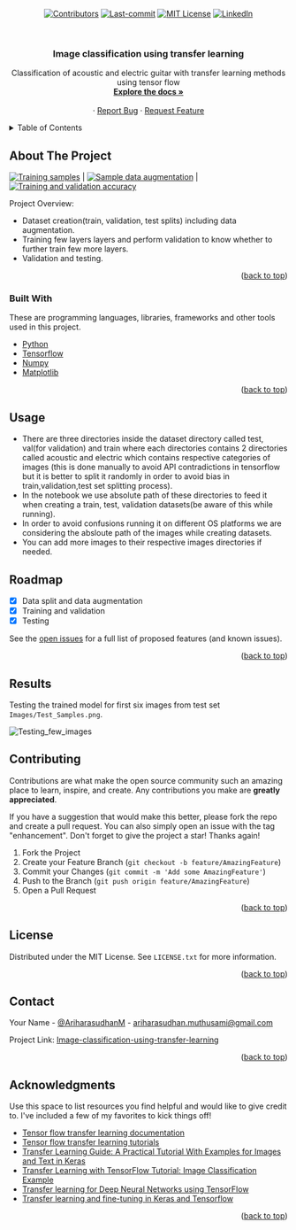 <div id="top"></div>
<!--


<!-- PROJECT SHIELDS -->
<!--
*** I'm using markdown "reference style" links for readability.
*** Reference links are enclosed in brackets [ ] instead of parentheses ( ).
*** See the bottom of this document for the declaration of the reference variables
*** for contributors-url, forks-url, etc. This is an optional, concise syntax you may use.
*** https://www.markdownguide.org/basic-syntax/#reference-style-links
-->

<div align="center">
  
[![Contributors][contributors-shield]](https://github.com/ariharasudhanm/Image-classification-using-transfer-learning/graphs/contributors)
[![Last-commit][last commit-shield]](https://github.com/ariharasudhanm/Image-classification-using-transfer-learning/graphs/commit-activity)
[![MIT License][license-shield]](https://github.com/ariharasudhanm/Image-classification-using-transfer-learning/blob/main/LICENSE)
[![LinkedIn][linkedin-shield]](https://www.linkedin.com/in/ariharasudhan/)
<!-- [![Forks][forks-shield]][forks-url] If needed add it later
[![Stargazers][stars-shield]][stars-url]  If needed add it later -->
 </p>
</div>
  
  
<!-- PROJECT LOGO -->
<br />
<div align="center">
  <a href="https://github.com/ariharasudhanm/Image-classification-using-transfer-learning">
    <!-- <img src="images/logo.png" alt="Logo" width="80" height="80"> -->
  </a>
  <h3 align="center">Image classification using transfer learning </h3>

  <p align="center">
    Classification of acoustic and electric guitar with transfer learning methods using tensor flow
    <br />
    <a href="https://github.com/ariharasudhanm/Image-classification-using-transfer-learning"><strong>Explore the docs »</strong></a>
    <br />
    <br />
    <!-- <a href="https://github.com/othneildrew/Best-README-Template">View Demo</a> -->
    ·
    <a href="https://github.com/ariharasudhanm/Image-classification-using-transfer-learning/issues">Report Bug</a>
    ·
    <a href="https://github.com/ariharasudhanm/Image-classification-using-transfer-learning/community">Request Feature</a>
  </p>
</div>



<!-- TABLE OF CONTENTS -->
<details>
  <summary>Table of Contents</summary>
  <ol>
    <li>
      <a href="#about-the-project">About The Project</a>
      <ul>
        <li><a href="#built-with">Built With</a></li>
      </ul>
      </ul>
    </li>
    <li><a href="#usage">Usage</a></li>
    <li><a href="#roadmap">Roadmap</a></li>
    <li><a href="#results">Results</a></li>
    <li><a href="#contributing">Contributing</a></li>
    <li><a href="#license">License</a></li>
    <li><a href="#contact">Contact</a></li>
    <li><a href="#acknowledgments">Acknowledgments</a></li>
  </ol>
</details>



<!-- ABOUT THE PROJECT -->
## About The Project

[![Training samples][product-screenshot]](https://github.com/ariharasudhanm/Image-classification-using-transfer-learning/blob/main/Images/Samples_from_original_dataset.png) | [![Sample data augmentation][product-screenshot]](https://github.com/ariharasudhanm/Image-classification-using-transfer-learning/blob/main/Images/Image_augmentation.png) |  [![Training and validation accuracy][product-screenshot]](https://github.com/ariharasudhanm/Image-classification-using-transfer-learning/blob/main/Images/Training_and_validation_accuracy.png)


Project Overview:
* Dataset creation(train, validation, test splits) including data augmentation.
* Training few layers layers and perform validation to know whether to further train few more layers.
* Validation and testing.

<p align="right">(<a href="#top">back to top</a>)</p>


### Built With

These are programming languages, libraries, frameworks and other tools used in this project.

* [Python](https://www.python.org/)
* [Tensorflow](https://www.tensorflow.org/tutorials/images/transfer_learning)
* [Numpy](https://numpy.org/)
* [Matplotlib](https://matplotlib.org/)

<p align="right">(<a href="#top">back to top</a>)</p>


<!-- GETTING STARTED -->
## Usage
* There are three directories inside the dataset directory called test, val(for validation) and train  where each directories contains 2 directories called    acoustic and electric which contains respective categories of images (this is done manually to avoid API contradictions in tensorflow but it is better to split it randomly in order to avoid bias in train,validation,test set splitting process).
* In the notebook we use absolute path of these directories to feed it when creating a train, test, validation datasets(be aware of this while running).
* In order to avoid confusions running it on different OS platforms we are considering the absloute path of the images while creating datasets.
* You can add more images to their respective images directories if needed.


<!-- ROADMAP -->
## Roadmap

- [x] Data split and data augmentation
- [x] Training and validation
- [x] Testing

See the [open issues](https://github.com/ariharasudhanm/Image-classification-using-transfer-learning/issues) for a full list of proposed features (and known issues).

<p align="right">(<a href="#top">back to top</a>)</p>

<!-- Results -->
## Results

Testing the trained model for first six images from test set `Images/Test_Samples.png`.


![Testing_few_images](https://user-images.githubusercontent.com/49080561/147982594-b16cfff7-fd0c-4b13-a242-7542360e4c28.png)

<!-- CONTRIBUTING -->
## Contributing

Contributions are what make the open source community such an amazing place to learn, inspire, and create. Any contributions you make are **greatly appreciated**.

If you have a suggestion that would make this better, please fork the repo and create a pull request. You can also simply open an issue with the tag "enhancement".
Don't forget to give the project a star! Thanks again!

1. Fork the Project
2. Create your Feature Branch (`git checkout -b feature/AmazingFeature`)
3. Commit your Changes (`git commit -m 'Add some AmazingFeature'`)
4. Push to the Branch (`git push origin feature/AmazingFeature`)
5. Open a Pull Request

<p align="right">(<a href="#top">back to top</a>)</p>



<!-- LICENSE -->
## License

Distributed under the MIT License. See `LICENSE.txt` for more information.

<p align="right">(<a href="#top">back to top</a>)</p>



<!-- CONTACT -->
## Contact

Your Name - [@AriharasudhanM](https://twitter.com/your_username) - ariharasudhan.muthusami@gmail.com

Project Link: [Image-classification-using-transfer-learning](https://github.com/ariharasudhanm/Image-classification-using-transfer-learning)

<p align="right">(<a href="#top">back to top</a>)</p>



<!-- ACKNOWLEDGMENTS -->
## Acknowledgments

Use this space to list resources you find helpful and would like to give credit to. I've included a few of my favorites to kick things off!

* [Tensor flow transfer learning documentation](https://www.tensorflow.org/tutorials/images/transfer_learning)
* [Tensor flow transfer learning tutorials](https://www.tensorflow.org/tutorials)
* [Transfer Learning Guide: A Practical Tutorial With Examples for Images and Text in Keras](https://neptune.ai/blog/transfer-learning-guide-examples-for-images-and-text-in-keras)
* [Transfer Learning with TensorFlow Tutorial: Image Classification Example](https://lambdalabs.com/blog/transfer-learning-with-tensorflow-tutorial-image-classification-example/)
* [Transfer learning for Deep Neural Networks using TensorFlow](https://medium.com/@saitejaponugoti/transfer-learning-for-deep-neural-networks-using-tensorflow-d628e454e9e5)
* [Transfer learning and fine-tuning in Keras and Tensorflow](https://voxpow.com/blog/transfer-learning-and-image-recognition-system/)

<p align="right">(<a href="#top">back to top</a>)</p>



<!-- MARKDOWN LINKS & IMAGES -->
<!-- https://www.markdownguide.org/basic-syntax/#reference-style-links -->
[contributors-shield]: https://img.shields.io/github/contributors/ariharasudhanm/Image-classification-using-transfer-learning?color=Green&logoColor=Red&style=for-the-badge
[contributors-url]: https://github.com/ariharasudhanm/Image-classification-using-transfer-learning/graphs/contributors
[forks-shield]: https://img.shields.io/github/forks/othneildrew/Best-README-Template.svg?style=for-the-badge
[forks-url]: https://github.com/othneildrew/Best-README-Template/network/members
[stars-shield]: https://img.shields.io/github/stars/othneildrew/Best-README-Template.svg?style=for-the-badge
[stars-url]: https://github.com/othneildrew/Best-README-Template/stargazers
[issues-shield]: https://img.shields.io/github/issues/othneildrew/Best-README-Template.svg?style=for-the-badge
[issues-url]: https://github.com/othneildrew/Best-README-Template/issues
[license-shield]: https://img.shields.io/github/license/othneildrew/Best-README-Template.svg?style=for-the-badge
[license-url]: https://github.com/othneildrew/Best-README-Template/blob/master/LICENSE.txt
[linkedin-shield]: https://img.shields.io/badge/-LinkedIn-black.svg?style=for-the-badge&logo=linkedin&colorB=555
[linkedin-url]: https://linkedin.com/in/othneildrew
[product-screenshot]: images/screenshot.png
[Commit-shield]: https://img.shields.io/github/commit-activity/m/ariharasudhanm/Image-classification-using-transfer-learning?color=Green&style=for-the-badge
[last commit-shield]: https://img.shields.io/github/last-commit/ariharasudhanm/Image-classification-using-transfer-learning?style=for-the-badge
[matplotlib-shield]: https://img.shields.io/badge/Matplotlib-v3-Green
